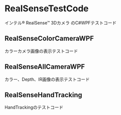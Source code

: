 # RealSenseTestCode
インテル® RealSense™ 3Dカメラ のC#WPFテストコード

## RealSenseColorCameraWPF
カラーカメラ画像の表示テストコード

## RealSenseAllCameraWPF
カラー、Depth、IR画像の表示テストコード

## RealSenseHandTracking
HandTrackingのテストコード
